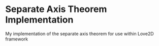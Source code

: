 # Separate Axis Theorem Implementation
My implementation of the separate axis theorem for use within Love2D framework
